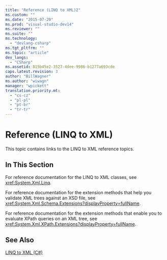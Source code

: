 ```yaml
---
title: "Reference (LINQ to XML)2"
ms.custom: ""
ms.date: "2015-07-20"
ms.prod: "visual-studio-dev14"
ms.reviewer: ""
ms.suite: ""
ms.technology: 
  - "devlang-csharp"
ms.tgt_pltfrm: ""
ms.topic: "article"
dev_langs: 
  - "CSharp"
ms.assetid: 815b45e2-3527-4dee-9986-b1277a693cde
caps.latest.revision: 3
author: "BillWagner"
ms.author: "wiwagn"
manager: "wpickett"
translation.priority.mt: 
  - "cs-cz"
  - "pl-pl"
  - "pt-br"
  - "tr-tr"
---
```

# Reference (LINQ to XML)
This topic contains links to the LINQ to XML reference topics.  
  
## In This Section  
 For reference documentation for the LINQ to XML classes, see <xref:System.Xml.Linq>.  
  
 For reference documentation for the extension methods that help you validate XML trees against an XSD file, see <xref:System.Xml.Schema.Extensions?displayProperty=fullName>.  
  
 For reference documentation for the extension methods that enable you to evaluate XPath queries on an XML tree, see <xref:System.Xml.XPath.Extensions?displayProperty=fullName>.  
  
## See Also  
 [LINQ to XML (C#)](../../../../csharp/programming-guide/concepts/linq/linq-to-xml.md)